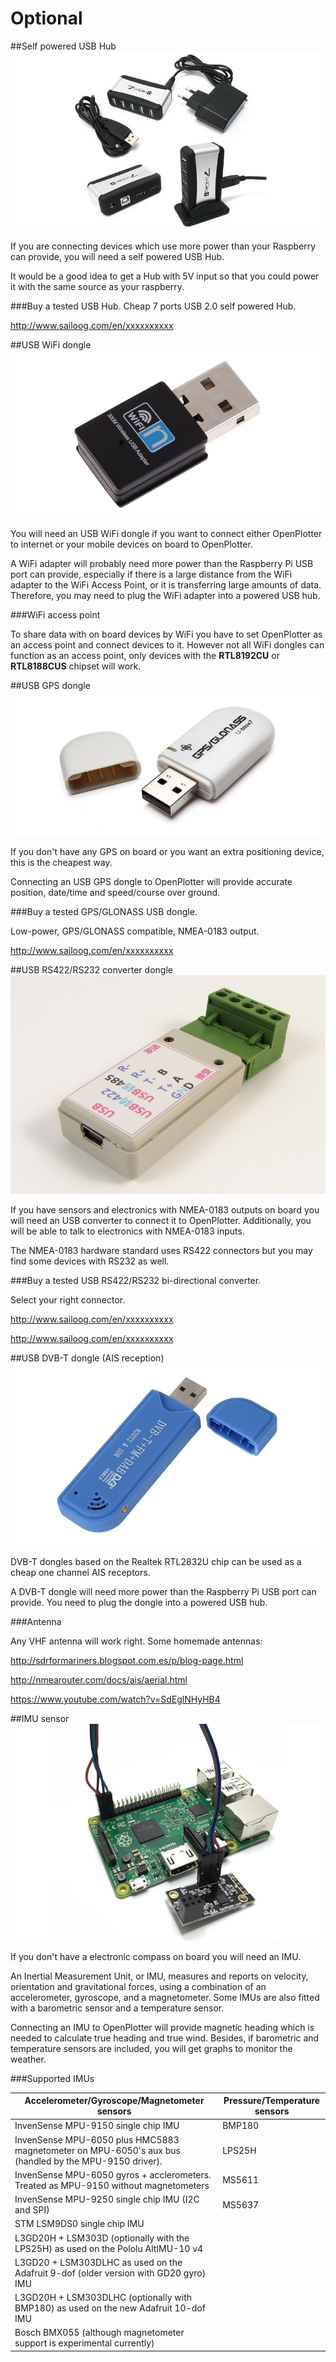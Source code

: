 # Optional
##Self powered USB Hub
![](hub.png)

If you are connecting devices which use more power than your Raspberry can provide, you will need a self powered USB Hub.

It would be a good idea to get a Hub with 5V input so that you could power it with the same source as your raspberry.

###Buy a tested USB Hub.
Cheap 7 ports USB 2.0 self powered Hub.

http://www.sailoog.com/en/xxxxxxxxxx

##USB WiFi dongle
![](wifi.png)

You will need an USB WiFi dongle if you want to connect either OpenPlotter to internet or your mobile devices on board to OpenPlotter.

A WiFi adapter will probably need more power than the Raspberry Pi USB port can provide, especially if there is a large distance from the WiFi adapter to the WiFi Access Point, or it is transferring large amounts of data. Therefore, you may need to plug the WiFi adapter into a powered USB hub.

###WiFi access point

To share data with on board devices by WiFi you have to set OpenPlotter as an access point and connect devices to it. However not all WiFi dongles can function as an access point, only devices with the **RTL8192CU** or **RTL8188CUS** chipset will work.

##USB GPS dongle
![](gps.png)

If you don't have any GPS on board or you want an extra positioning device, this is the cheapest way.

Connecting an USB GPS dongle to OpenPlotter will provide accurate position, date/time and speed/course over ground.

###Buy a tested GPS/GLONASS USB dongle.

Low-power, GPS/GLONASS compatible, NMEA-0183 output.

http://www.sailoog.com/en/xxxxxxxxxx

##USB RS422/RS232 converter dongle
![](rs422.png)

If you have sensors and electronics with NMEA-0183 outputs on board you will need an USB converter to connect it to OpenPlotter. Additionally, you will be able to talk to electronics with NMEA-0183 inputs.

The NMEA-0183 hardware standard uses RS422 connectors but you may find some devices with RS232 as well. 

###Buy a tested USB RS422/RS232 bi-directional converter.

Select your right connector.

http://www.sailoog.com/en/xxxxxxxxxx

http://www.sailoog.com/en/xxxxxxxxxx

##USB DVB-T dongle (AIS reception)
![](sdr.png)

DVB-T dongles based on the Realtek RTL2832U chip can be used as a cheap one channel AIS receptors.

A DVB-T dongle will need more power than the Raspberry Pi USB port can provide. You need to plug the dongle into a powered USB hub.

###Antenna

Any VHF antenna will work right. Some homemade antennas:

http://sdrformariners.blogspot.com.es/p/blog-page.html

http://nmearouter.com/docs/ais/aerial.html

https://www.youtube.com/watch?v=SdEglNHyHB4

##IMU sensor
![](imu.png)

If you don't have a electronic compass on board you will need an IMU.

An Inertial Measurement Unit, or IMU, measures and reports on velocity, orientation and gravitational forces, using a combination of an accelerometer, gyroscope, and a magnetometer. Some IMUs are also fitted with a barometric sensor and a temperature sensor.

Connecting an IMU to OpenPlotter will provide magnetic heading which is needed to calculate true heading and true wind. Besides, if barometric and temperature sensors are included, you will get graphs to monitor the weather.

###Supported IMUs

| Accelerometer/Gyroscope/Magnetometer sensors | Pressure/Temperature sensors |
| -- | -- |
| InvenSense MPU-9150 single chip IMU | BMP180 |
| InvenSense MPU-6050 plus HMC5883 magnetometer on MPU-6050's aux bus (handled by the MPU-9150 driver). | LPS25H |
| InvenSense MPU-6050 gyros + acclerometers. Treated as MPU-9150 without magnetometers | MS5611 |
| InvenSense MPU-9250 single chip IMU (I2C and SPI) | MS5637 |
| STM LSM9DS0 single chip IMU |  |
| L3GD20H + LSM303D (optionally with the LPS25H) as used on the Pololu AltIMU-10 v4 |  |
| L3GD20 + LSM303DLHC as used on the Adafruit 9-dof (older version with GD20 gyro) IMU |  |
| L3GD20H + LSM303DLHC (optionally with BMP180) as used on the new Adafruit 10-dof IMU |  |
| Bosch BMX055 (although magnetometer support is experimental currently) |  |

